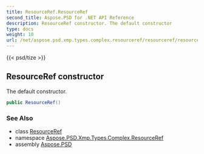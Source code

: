 ```yaml
---
title: ResourceRef.ResourceRef
second_title: Aspose.PSD for .NET API Reference
description: ResourceRef constructor. The default constructor
type: docs
weight: 10
url: /net/aspose.psd.xmp.types.complex.resourceref/resourceref/resourceref/
---
```

{{< psd/tize >}}
## ResourceRef constructor

The default constructor.

```csharp
public ResourceRef()
```

### See Also

* class [ResourceRef](../)
* namespace [Aspose.PSD.Xmp.Types.Complex.ResourceRef](../../../aspose.psd.xmp.types.complex.resourceref/)
* assembly [Aspose.PSD](../../../)


